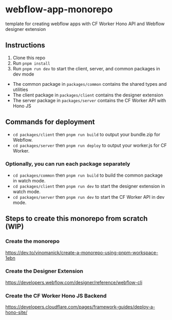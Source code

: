 # webflow-app-monorepo

template for creating webflow apps with CF Worker Hono API and Webflow designer extension

## Instructions

1. Clone this repo
2. Run `pnpm install`
3. Run `pnpm run dev` to start the client, server, and common packages in dev mode

- The common package in `packages/common` contains the shared types and utilities
- The client package in `packages/client` contains the designer extension
- The server package in `packages/server` contains the CF Worker API with Hono JS

## Commands for deployment

- `cd packages/client` then `pnpm run build` to output your bundle.zip for Webflow.
- `cd packages/server` then `pnpm run deploy` to output your worker.js for CF Worker.

### Optionally, you can run each package separately

- `cd packages/common` then `pnpm run build` to build the common package in watch mode.
- `cd packages/client` then `pnpm run dev` to start the designer extension in watch mode.
- `cd packages/server` then `pnpm run dev` to start the CF Worker API in dev mode.

## Steps to create this monorepo from scratch (WIP)

### Create the monorepo

https://dev.to/vinomanick/create-a-monorepo-using-pnpm-workspace-1ebn

### Create the Designer Extension

https://developers.webflow.com/designer/reference/webflow-cli

### Create the CF Worker Hono JS Backend

https://developers.cloudflare.com/pages/framework-guides/deploy-a-hono-site/
